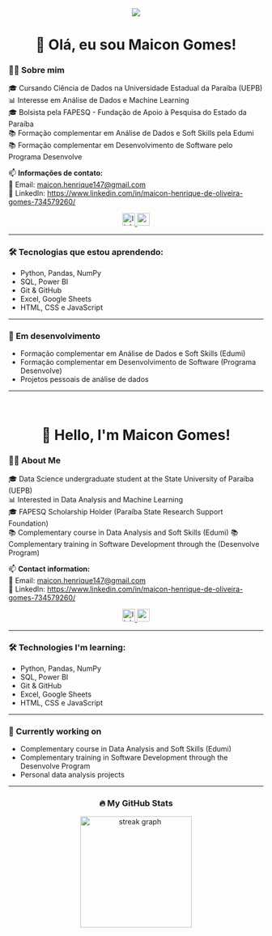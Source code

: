 <div align="center">
  <img src="https://visitor-badge.laobi.icu/badge?page_id=maicongomes.maicongomes" />
</div>

###

<h1 align="center">👋 Olá, eu sou Maicon Gomes!</h1>

### 👨‍💻 Sobre mim

🎓 Cursando Ciência de Dados na Universidade Estadual da Paraíba (UEPB)  
📊 Interesse em Análise de Dados e Machine Learning  
🎓 Bolsista pela FAPESQ - Fundação de Apoio à Pesquisa do Estado da Paraíba  
📚 Formação complementar em Análise de Dados e Soft Skills pela Edumi  
📚 Formação complementar em Desenvolvimento de Software pelo Programa Desenvolve  


📫 **Informações de contato:**  
📧 Email: maicon.henrique147@gmail.com  
📧 Linkedln: https://www.linkedin.com/in/maicon-henrique-de-oliveira-gomes-734579260/

<div align="center">
  <a href='https://www.linkedin.com/in/maicon-henrique-de-oliveira-gomes-734579260/'>
    <img src="https://img.shields.io/static/v1?message=LinkedIn&logo=linkedin&label=&color=0077B5&logoColor=white&labelColor=&style=for-the-badge" height="25" alt="linkedin logo" />
  </a>

  <a href="mailto:maicon.henrique147@gmail.com">
   <img src="https://img.shields.io/static/v1?message=Gmail&logo=gmail&label=&color=EA4335&logoColor=white&labelColor=&style=for-the-badge" height="25" alt="gmail logo" />
  </a>
 
</div>


---

### 🛠 Tecnologias que estou aprendendo:

- Python, Pandas, NumPy  
- SQL, Power BI  
- Git & GitHub  
- Excel, Google Sheets
- HTML, CSS e JavaScript

---

### 🚀 Em desenvolvimento

- Formação complementar em Análise de Dados e Soft Skills (Edumi)
- Formação complementar em Desenvolvimento de Software (Programa Desenvolve)
- Projetos pessoais de análise de dados

---

<br>

<h1 align="center">👋 Hello, I'm Maicon Gomes!</h1>

### 👨‍💻 About Me

🎓 Data Science undergraduate student at the State University of Paraíba (UEPB)  
📊 Interested in Data Analysis and Machine Learning  
🎓 FAPESQ Scholarship Holder (Paraíba State Research Support Foundation)  
📚 Complementary course in Data Analysis and Soft Skills (Edumi)
📚 Complementary training in Software Development through the (Desenvolve Program)

📫 **Contact information:**  
📧 Email: maicon.henrique147@gmail.com  
📧 Linkedln: https://www.linkedin.com/in/maicon-henrique-de-oliveira-gomes-734579260/

<div align="center">
  <a href='https://www.linkedin.com/in/maicon-henrique-de-oliveira-gomes-734579260/'>
    <img src="https://img.shields.io/static/v1?message=LinkedIn&logo=linkedin&label=&color=0077B5&logoColor=white&labelColor=&style=for-the-badge" height="25" alt="linkedin logo" />
  </a>

  <a href="mailto:maicon.henrique147@gmail.com">
   <img src="https://img.shields.io/static/v1?message=Gmail&logo=gmail&label=&color=EA4335&logoColor=white&labelColor=&style=for-the-badge" height="25" alt="gmail logo" />
  </a>
 
</div>


---

### 🛠 Technologies I'm learning:

- Python, Pandas, NumPy  
- SQL, Power BI  
- Git & GitHub  
- Excel, Google Sheets
- HTML, CSS e JavaScript


---

### 🚀 Currently working on

- Complementary course in Data Analysis and Soft Skills (Edumi)
- Complementary training in Software Development through the Desenvolve Program
- Personal data analysis projects

---

<h3 align="center">🔥 My GitHub Stats</h3>

<div align="center">
  <img src="https://streak-stats.demolab.com?user=maicongomes&locale=pt_BR&mode=daily&theme=dark&hide_border=false&border_radius=5&order=3" height="220" alt="streak graph" />
</div>
